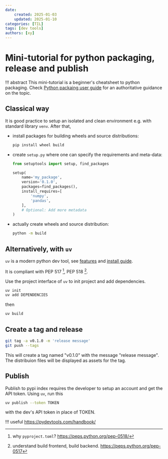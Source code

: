 ```yaml
---
date:
    created: 2025-01-03
    updated: 2025-01-10
categories: [TIL]
tags: [dev tools]
authors: [xy]
---
```


# Mini-tutorial for python packaging, release and publish

!!! abstract 
    This mini-tutorial is a beginner's cheatsheet to python packaging. Check [Python packaing user guide](https://packaging.python.org/en/latest/) for an authoritative guidance on the topic.  
<!-- more -->

## Classical way

It is good practice to setup an isolated and clean environment e.g. with standard library `venv`. After that, 

- install packages for building wheels and source distributions:

    ```bash
    pip install wheel build
    ```

- create `setup.py` where one can specify the requirements and meta-data:  

    ```py
    from setuptools import setup, find_packages

    setup(
        name='my_package',
        version='0.1.0',
        packages=find_packages(),
        install_requires=[
            'numpy',
            'pandas',
        ],
        # Optional: Add more metadata
    )
    ```

- actually create wheels and source distribution:

    ```bash
    python -m build
    ```

## Alternatively, with `uv`


`uv` is a modern python dev tool, see [features](https://docs.astral.sh/uv/getting-started/features/)
and 
[install guide](https://docs.astral.sh/uv/getting-started/installation/).

It is compliant with PEP 517 [^pep517], PEP 518 [^pep518]. 

[^pep517]: why `pyproject.toml`? https://peps.python.org/pep-0518/
[^pep518]: understand build frontend, build backend. https://peps.python.org/pep-0517



Use the project interface of `uv` to init project and add dependencies. 

```bash
uv init
uv add DEPENDENCIES
```

then 

```bash
uv build
```

## Create a tag and release

```sh
git tag -a v0.1.0 -m 'release message'
git push --tags
```

This will create a tag named "v0.1.0" with the message "release message". The distribuion files will be displayed as assets for the tag.


## Publish

Publish to pypi index requires the developer to setup an account and get the API token. Using `uv`, run this


```sh
uv publish --token TOKEN
```

with the dev's API token in place of TOKEN. 


!!! useful
    https://pydevtools.com/handbook/